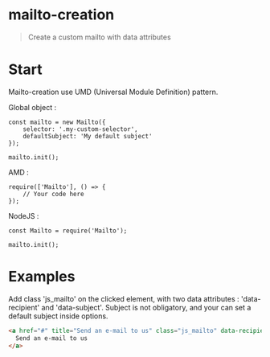 # mailto-creation

> Create a custom mailto with data attributes

# Start

Mailto-creation use UMD (Universal Module Definition) pattern.

Global object :
```
const mailto = new Mailto({
    selector: '.my-custom-selector',
    defaultSubject: 'My default subject'
});

mailto.init();
```

AMD :
```
require(['Mailto'], () => {
    // Your code here
});
```

NodeJS :
```
const Mailto = require('Mailto');
```

```
mailto.init();
```

# Examples

Add class 'js_mailto' on the clicked element, with two data attributes : 'data-recipient' and 'data-subject'.
Subject is not obligatory, and your can set a default subject inside options.

```html
<a href="#" title="Send an e-mail to us" class="js_mailto" data-recipient="john@mailto-creation.fr" data-subject="Contact from website">
  Send an e-mail to us
</a>
```
